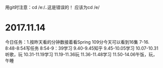用git时注意：cd /e:/..这是错误的！ 应该为cd /e/ 

# 2017.11.14
今日任务：1.按昨天看的分钟数接着看Spring 109分今天可以看到16集 7-16.
8:48-8:54写任务
8:54-9：39学习
9.40-9.45知乎
9.45-10.05学习
10.07-10.31听歌，玩
10.31-11.19学习
11.19-11.36玩
11.36-11.48学习
11.50-14.06午饭，玩，午睡
